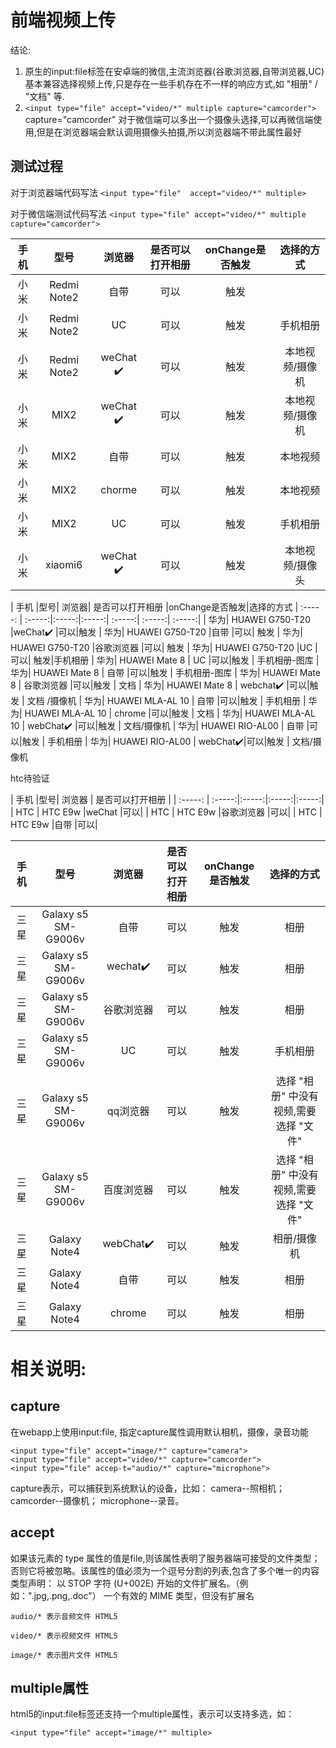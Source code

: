 # 前端视频上传

结论:

1. 原生的input:file标签在安卓端的微信,主流浏览器(谷歌浏览器,自带浏览器,UC) 基本兼容选择视频上传,只是存在一些手机存在不一样的响应方式,如 "相册" / "文档" 等.
2. `<input type="file" accept="video/*" multiple capture="camcorder">`
 capture="camcorder"  对于微信端可以多出一个摄像头选择,可以再微信端使用,但是在浏览器端会默认调用摄像头拍摄,所以浏览器端不带此属性最好

## 测试过程

对于浏览器端代码写法
`<input type="file"  accept="video/*" multiple>`

对于微信端测试代码写法
`<input type="file" accept="video/*" multiple capture="camcorder">`

| 手机   |型号| 浏览器    | 是否可以打开相册 | onChange是否触发|选择的方式
| :-----: | :-----:|:-----:|:-----:|:-----:|:-----:|
|  小米 | Redmi Note2|  自带 |    可以 |触发
|  小米 | Redmi Note2| UC  | 可以 |触发|手机相册
|  小米 | Redmi Note2| weChat ✔️  |    可以 |触发|本地视频/摄像机
|  小米 | MIX2  | weChat ✔️  |    可以 |触发|本地视频/摄像机
|  小米 | MIX2  | 自带  |    可以 |触发|本地视频
|  小米 | MIX2  | chorme  |    可以 |触发|本地视频
|  小米 | MIX2  | UC  |    可以 |触发|手机相册
|  小米 | xiaomi6  | weChat ✔️|  可以 |触发|本地视频/摄像头


| 手机 |型号| 浏览器| 是否可以打开相册 |onChange是否触发|选择的方式
| :-----: | :-----:|:-----:|:-----:| :-----:| :-----:| :-----:| 
| 华为| HUAWEI G750-T20 |weChat✔️ |可以|触发
| 华为| HUAWEI G750-T20 |自带 |可以| 触发
| 华为| HUAWEI G750-T20 |谷歌浏览器  |可以| 触发
| 华为| HUAWEI G750-T20 |UC  |可以| 触发|手机相册
| 华为| HUAWEI Mate 8 | UC |可以|触发 | 手机相册-图库
| 华为| HUAWEI Mate 8 | 自带 |可以|触发 | 手机相册-图库
| 华为| HUAWEI Mate 8 | 谷歌浏览器 |可以|触发 | 文档 
| 华为| HUAWEI Mate 8 | webchat✔️ |可以|触发 | 文档 /摄像机
| 华为| HUAWEI MLA-AL 10 | 自带 |可以|触发 | 手机相册
| 华为| HUAWEI MLA-AL 10 | chrome |可以|触发 | 文档
| 华为| HUAWEI MLA-AL 10 | webChat✔️ |可以|触发 | 文档/摄像机
| 华为| HUAWEI RIO-AL00 | 自带 |可以|触发 | 手机相册
| 华为| HUAWEI RIO-AL00 | webChat✔️|可以|触发 | 文档/摄像机

htc待验证

| 手机   |型号| 浏览器 | 是否可以打开相册 |
| :-----: | :-----:|:-----:|:-----:|:-----:| 
|  HTC | HTC E9w |weChat  |可以|
|  HTC | HTC E9w |谷歌浏览器  |可以|
|  HTC | HTC E9w |自带  |可以|

| 手机   |型号| 浏览器  | 是否可以打开相册 |onChange是否触发|选择的方式
| :-----: | :-----:|:-----:|:-----:|:-----:|:-----:|
|  三星 | Galaxy s5 SM-G9006v |自带  |可以|触发 | 相册
|  三星 | Galaxy s5 SM-G9006v  |wechat✔️   |可以|  触发 | 相册|相册/摄像机
|  三星 | Galaxy s5 SM-G9006v  |谷歌浏览器  |可以| 触发 | 相册
|  三星 | Galaxy s5 SM-G9006v  |UC  |可以| 触发 | 手机相册
|  三星 | Galaxy s5 SM-G9006v  |qq浏览器  |可以| 触发 | 选择 "相册" 中没有视频,需要选择 "文件"|
|  三星 | Galaxy s5 SM-G9006v  |百度浏览器  |可以| 触发 | 选择 "相册" 中没有视频,需要选择 "文件"|
|  三星 | Galaxy Note4  |webChat✔️  |可以|  触发 | 相册/摄像机
|  三星 | Galaxy Note4  |自带  |可以|  触发 | 相册
|  三星 | Galaxy Note4  |chrome  |可以|  触发 | 相册


# 相关说明:

## capture

在webapp上使用input:file, 指定capture属性调用默认相机，摄像，录音功能

```
<input type="file" accept="image/*" capture="camera">
<input type="file" accept="video/*" capture="camcorder">
<input type="file" accep-t="audio/*" capture="microphone">
```

capture表示，可以捕获到系统默认的设备，比如：
camera--照相机；
camcorder--摄像机；
microphone--录音。

## accept

如果该元素的 type 属性的值是file,则该属性表明了服务器端可接受的文件类型；否则它将被忽略。该属性的值必须为一个逗号分割的列表,包含了多个唯一的内容类型声明：
以 STOP 字符 (U+002E) 开始的文件扩展名。（例如：".jpg,.png,.doc"）
一个有效的 MIME 类型，但没有扩展名


```
audio/* 表示音频文件 HTML5

video/* 表示视频文件 HTML5

image/* 表示图片文件 HTML5
```

## multiple属性

html5的input:file标签还支持一个multiple属性，表示可以支持多选，如：

`<input type="file" accept="image/*" multiple>`
